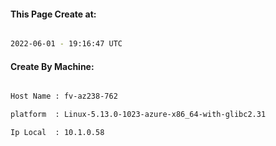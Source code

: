 
   
#### This Page Create at:

```bash

2022-06-01 - 19:16:47 UTC

```

#### Create By Machine:

```bash

Host Name : fv-az238-762

platform  : Linux-5.13.0-1023-azure-x86_64-with-glibc2.31

Ip Local  : 10.1.0.58

```

